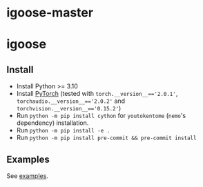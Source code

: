 # igoose-master

# igoose

## Install

- Install Python >= 3.10
- Install [PyTorch](https://pytorch.org/) (tested with `torch.__version__=='2.0.1'`, `torchaudio.__version__=='2.0.2'` and `torchvision.__version__=='0.15.2'`)
- Run `python -m pip install cython` for `youtokentome` (`nemo`'s dependency) installation.
- Run `python -m pip install -e .`
- Run `python -m pip install pre-commit && pre-commit install`

## Examples

See [examples](examples).
